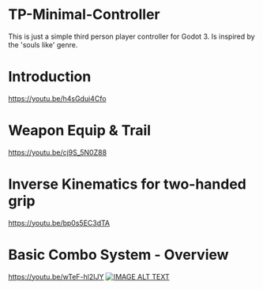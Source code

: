 # TP-Minimal-Controller
This is just a simple third person player controller for Godot 3. Is inspired by the 'souls like' genre.

# Introduction
https://youtu.be/h4sGdui4Cfo

# Weapon Equip & Trail
https://youtu.be/cj9S_5N0Z88

# Inverse Kinematics for two-handed grip
https://youtu.be/bp0s5EC3dTA

# Basic Combo System - Overview
https://youtu.be/wTeF-hl2IJY
[![IMAGE ALT TEXT](http://img.youtube.com/vi/wTeF-hl2IJY/0.jpg)](https://youtu.be/wTeF-hl2IJY "Video Title")
